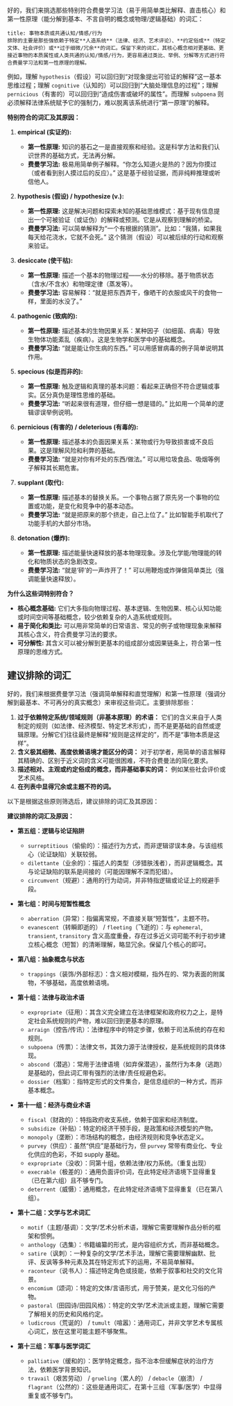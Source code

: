 好的，我们来挑选那些特别符合费曼学习法（易于用简单类比解释、直击核心）和第一性原理（能分解到基本、不言自明的概念或物理/逻辑基础）的词汇：

```ad-atom
title: 事物本质或共通认知/情感/行为
排除的主要是那些强依赖于特定**人造系统**（法律、经济、艺术评论）、**约定俗成**（特定文体、社会评价）或**过于细微/冗余**的词汇。保留下来的词汇，其核心概念相对更基础、更接近事物的本质属性或人类共通的认知/情感/行为，更容易通过类比、举例、分解等方式进行符合费曼学习法和第一性原理的理解。

```

例如，理解 `hypothesis`（假设）可以回归到“对现象提出可验证的解释”这一基本思维过程；理解 `cognitive`（认知的）可以回归到“大脑处理信息的过程”；理解 `pernicious`（有害的）可以回归到“造成伤害或破坏的属性”。而理解 `subpoena` 则必须解释法律系统赋予它的强制力，难以脱离该系统进行“第一原理”的解释。

**特别符合的词汇及其原因：**

1. **empirical (实证的):**
    * **第一性原理:** 知识的基石之一是直接观察和经验。这是科学方法和我们认识世界的基础方式，无法再分解。
    * **费曼学习法:** 极易用简单例子解释。“你怎么知道火是热的？因为你摸过（或者看到别人摸过后的反应）。” 这是基于经验证据，而非纯粹推理或听信他人。

2. **hypothesis (假设) / hypothesize (v.):**
    * **第一性原理:** 这是解决问题和探索未知的基础思维模式：基于现有信息提出一个可被验证（或证伪）的解释或预测。它是从观察到理解的桥梁。
    * **费曼学习法:** 可以简单解释为“一个有根据的猜测”。比如：“我猜，如果我每天给花浇水，它就不会死。” 这个猜测（假设）可以被后续的行动和观察来验证。

4. **desiccate (使干枯):**
    * **第一性原理:** 描述一个基本的物理过程——水分的移除。基于物质状态（含水/不含水）和物理定律（蒸发等）。
    * **费曼学习法:** 容易解释：“就是把东西弄干，像晒干的衣服或风干的食物一样，里面的水没了。”

5. **pathogenic (致病的):**
    * **第一性原理:** 描述基本的生物因果关系：某种因子（如细菌、病毒）导致生物体功能紊乱（疾病）。这是生物学和医学中的基础概念。
    * **费曼学习法:** “就是能让你生病的东西。” 可以用感冒病毒的例子简单说明其作用。

6. **specious (似是而非的):**
    * **第一性原理:** 触及逻辑和真理的基本问题：看起来正确但不符合逻辑或事实。区分真伪是理性思维的基础。
    * **费曼学习法:** “听起来很有道理，但仔细一想是错的。” 比如用一个简单的逻辑谬误举例说明。

7. **pernicious (有害的) / deleterious (有毒的):**
    * **第一性原理:** 描述基本的负面因果关系：某物或行为导致损害或不良后果。这是理解风险和利弊的基础。
    * **费曼学习法:** “就是对你有坏处的东西/做法。” 可以用垃圾食品、吸烟等例子解释其长期危害。

10. **supplant (取代):**
    * **第一性原理:** 描述基本的替换关系。一个事物占据了原先另一个事物的位置或功能，是变化和竞争中的基本动态。
    * **费曼学习法:** “就是把原来的那个挤走，自己上位了。” 比如智能手机取代了功能手机的大部分市场。

11. **detonation (爆炸):**
    * **第一性原理:** 描述能量快速释放的基本物理现象。涉及化学能/物理能的转化和物质状态的急剧改变。
    * **费曼学习法:** “就是‘砰’的一声炸开了！” 可以用鞭炮或炸弹做简单类比（强调能量快速释放）。

**为什么这些词特别符合？**

* **核心概念基础:** 它们大多指向物理过程、基本逻辑、生物因果、核心认知功能或时间空间等基础概念，较少依赖复杂的人造系统或规则。
* **易于简化和类比:** 可以用非常简单的日常语言、常见的例子或物理现象来解释其核心含义，符合费曼学习法的要求。
* **可分解性:** 其含义可以被分解到更基本的组成部分或因果链条上，符合第一性原理的思维方式。

## 建议排除的词汇

好的，我们来根据费曼学习法（强调简单解释和直觉理解）和第一性原理（强调分解到最基本、不可再分的真实概念）来审视这些词汇。主要排除那些：

1. **过于依赖特定系统/领域规则（非基本原理）的术语：** 它们的含义来自于人类制定的规则（如法律、经济模型、特定艺术形式），而不是更基础的自然或逻辑原理。分解它们往往最终是解释“规则是这样定的”，而不是“事物本质是这样”。
2. **含义极其细微、高度依赖语境才能区分的词：** 对于初学者，用简单的语言解释其精确的、区别于近义词的含义可能很困难，不符合费曼法的简化要求。
3. **描述相对、主观或约定俗成的概念，而非基础事实的词：** 例如某些社会评价或艺术风格。
4. **在列表中显得冗余或主题不符的词。**

以下是根据这些原则筛选后，建议排除的词汇及其原因：

**建议排除的词汇及原因：**

* **第五组：逻辑与论证陷阱**
  * `surreptitious`（偷偷的）：描述行为方式，而非逻辑谬误本身。与该组核心（论证缺陷）关联较弱。
  * `dilettante`（业余的）：描述人的类型（涉猎肤浅者），而非逻辑概念。其与论证缺陷的联系是间接的（可能因理解不深而犯错）。
  * `circumvent`（规避）：通用的行为动词，并非特指逻辑或论证上的规避手段。

* **第七组：时间与短暂性概念**
  * `aberration`（异常）：指偏离常规，不直接关联“短暂性”，主题不符。
  * `evanescent`（转瞬即逝的） / `fleeting`（飞逝的）：与 `ephemeral`, `transient`, `transitory` 含义高度重叠，存在过多近义词可能不利于初步建立核心概念（短暂）的清晰理解，略显冗余。保留几个核心的即可。

* **第八组：抽象概念与状态**
  * `trappings`（装饰/外部标志）：含义相对模糊，指外在的、常为表面的附属物，不够基础，高度依赖语境。

* **第十组：法律与政治术语**
  * `expropriate`（征用）：其含义完全建立在法律框架和政府权力之上，是特定社会系统规则的产物，难以回归到更基本的原理。
  * `arraign`（控告/传讯）：法律程序中的特定步骤，依赖于司法系统的存在和规则。
  * `subpoena`（传票）：法律文书，其效力源于法律授权，是系统规则的具体体现。
  * `abscond`（潜逃）：常用于法律语境（如弃保潜逃），虽然行为本身（逃跑）是基础的，但此词汇带有强烈的法律/责任规避色彩。
  * `dossier`（档案）：指特定形式的文件集合，是信息组织的一种方式，而非基本概念。

* **第十一组：经济与商业术语**
  * `fiscal`（财政的）：特指政府收支系统，依赖于国家和经济制度。
  * `subsidize`（补贴）：特定的经济干预手段，是政策和经济模型的产物。
  * `monopoly`（垄断）：市场结构的概念，由经济规则和竞争状态定义。
  * `purvey`（供应）：虽然“供应”是基础行为，但 `purvey` 常带有商业化、专业化供应的色彩，不如 supply 基础。
  * `expropriate`（没收）：同第十组，依赖法律/权力系统。（重复出现）
  * `execrable`（极差的）：通用负面评价词，在此特定经济语境下显得重复（已在第六组）且不够专门。
  * `deterrent`（威慑）：通用概念，在此特定经济语境下显得重复（已在第八组）。

* **第十二组：文学与艺术词汇**
  * `motif`（主题/基调）：文学/艺术分析术语，理解它需要理解作品分析的框架和惯例。
  * `anthology`（选集）：书籍编纂的形式，是内容组织方式，而非基础概念。
  * `satire`（讽刺）：一种复杂的文学/艺术手法，理解它需要理解幽默、批评、反讽等多种元素及其在特定形式下的运用，不易简单解释。
  * `raconteur`（说书人）：描述特定角色或技能，依赖于叙事和社交的文化背景。
  * `encomium`（颂词）：特定的文体/言语形式，用于赞美，是文化习俗的产物。
  * `pastoral`（田园诗/田园风格）：特定的文学/艺术流派或主题，理解它需要了解相关的历史和风格约定。
  * `ludicrous`（荒诞的） / `tumult`（喧嚣）：通用词汇，并非文学艺术专属核心词汇，放在这里可能主题不够聚焦。

* **第十三组：军事与医学词汇**
  * `palliative`（缓和的）：医学特定概念，指不治本但缓解症状的治疗方法，依赖医学背景知识。
  * `travail`（艰苦劳动） / `grueling`（累人的） / `debacle`（崩溃） / `flagrant`（公然的）：这些是通用词汇，在第十三组（军事/医学）中显得重复或不够专门。
